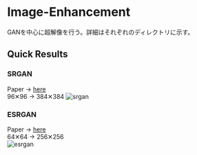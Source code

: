 # Image-Enhancement
GANを中心に超解像を行う。詳細はそれぞれのディレクトリに示す。

## Quick Results
### SRGAN
Paper -> [here](https://arxiv.org/pdf/1609.04802.pdf)  
96✕96 -> 384✕384
![srgan](https://github.com/SerialLain3170/Image-Enhancement/blob/master/Image/srgan.png)

### ESRGAN
Paper -> [here](https://arxiv.org/pdf/1809.00219.pdf)  
64✕64 -> 256✕256  
![esrgan](https://github.com/SerialLain3170/Image-Enhancement/blob/master/Image/visualize_27.png)
